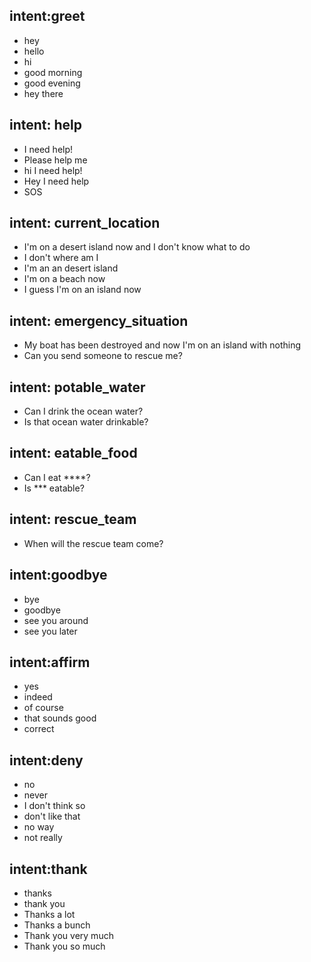 ## intent:greet
- hey
- hello
- hi
- good morning
- good evening
- hey there

## intent: help
- I need help!
- Please help me
- hi I need help!
- Hey I need help
- SOS

## intent: current_location
- I'm on a desert island now and I don't know what to do
- I don't where am I
- I'm an an desert island
- I'm on a beach now
- I guess I'm on an island now

## intent: emergency_situation
- My boat has been destroyed and now I'm on an island with nothing
- Can you send someone to rescue me?

## intent: potable_water
- Can I drink the ocean water?
- Is that ocean water drinkable?

## intent: eatable_food
- Can I eat ****?
- Is *** eatable?

## intent: rescue_team
- When will the rescue team come?

## intent:goodbye
- bye
- goodbye
- see you around
- see you later

## intent:affirm
- yes
- indeed
- of course
- that sounds good
- correct

## intent:deny
- no
- never
- I don't think so
- don't like that
- no way
- not really

## intent:thank
- thanks
- thank you
- Thanks a lot
- Thanks a bunch
- Thank you very much
- Thank you so much
